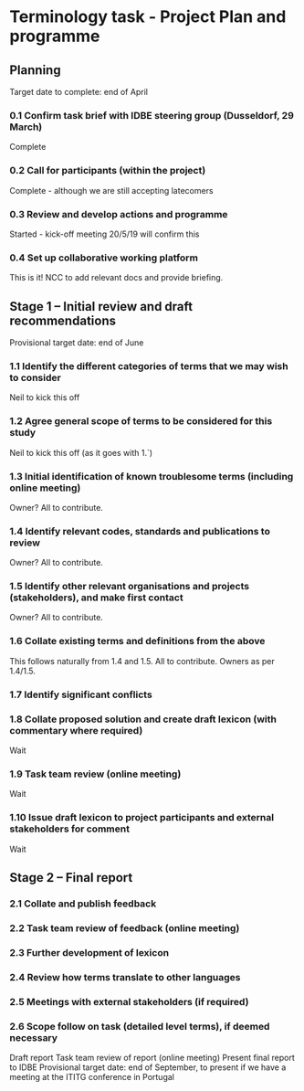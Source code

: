 # Terminology task - Project Plan and programme

## Planning
Target date to complete: end of April

### 0.1 Confirm task brief with IDBE steering group (Dusseldorf, 29 March)
Complete

### 0.2 Call for participants (within the project)
Complete - although we are still accepting latecomers

### 0.3 Review and develop actions and programme
Started - kick-off meeting 20/5/19 will confirm this

### 0.4 Set up collaborative working platform
This is it! NCC to add relevant docs and provide briefing.


## Stage 1 – Initial review and draft recommendations
Provisional target date: end of June

### 1.1 Identify the different categories of terms that we may wish to consider
Neil to kick this off

### 1.2 Agree general scope of terms to be considered for this study
Neil to kick this off (as it goes with 1.`)

### 1.3 Initial identification of known troublesome terms (including online meeting)
Owner? All to contribute.

### 1.4 Identify relevant codes, standards and publications to review
Owner? All to contribute.

### 1.5 Identify other relevant organisations and projects (stakeholders), and make first contact
Owner? All to contribute.

### 1.6 Collate existing terms and definitions from the above
This follows naturally from 1.4 and 1.5. All to contribute.  Owners as per 1.4/1.5.

### 1.7 Identify significant conflicts

### 1.8 Collate proposed solution and create draft lexicon (with commentary where required)
Wait

### 1.9 Task team review (online meeting)
Wait

### 1.10 Issue draft lexicon to project participants and external stakeholders for comment 
Wait

## Stage 2 – Final report
### 2.1 Collate and publish feedback
### 2.2 Task team review of feedback (online meeting)
### 2.3 Further development of lexicon
### 2.4 Review how terms translate to other languages
### 2.5 Meetings with external stakeholders (if required)
### 2.6 Scope follow on task (detailed level terms), if deemed necessary
Draft report
Task team review of report (online meeting)
Present final report to IDBE
Provisional target date: end of September, to present if we have a meeting at the ITITG conference in Portugal
